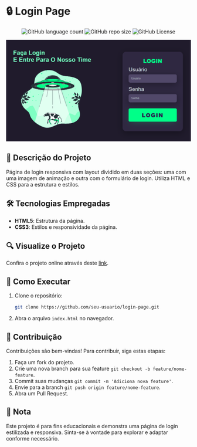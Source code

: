 <!-- Projeto Finalizado -->
# 🔒 Login Page

<p align="center">
  <!-- Contador de linguagens do GitHub -->
  <img alt="GitHub language count" src="https://img.shields.io/github/languages/count/devAndreotti/responsive-login?color=FFF&labelColor=76fdbe&style=flat-square">
  <!-- Tamanho do repositório no GitHub -->
  <img alt="GitHub repo size" src="https://img.shields.io/github/repo-size/devAndreotti/responsive-login?color=FFF&labelColor=76fdbe&style=flat-square">
  <!-- Licença do GitHub -->
  <img alt="GitHub License" src="https://img.shields.io/github/license/devAndreotti/devAndreotti?color=FFF&labelColor=76fdbe&style=flat-square">
</p>

<div align="center">
  <img src="login.png" alt="Login Banner"/>
</div>

## 📝 Descrição do Projeto

Página de login responsiva com layout dividido em duas seções: uma com uma imagem de animação e outra com o formulário de login. Utiliza HTML e CSS para a estrutura e estilos.

## 🛠️ Tecnologias Empregadas

- **HTML5**: Estrutura da página.
- **CSS3**: Estilos e responsividade da página.

## 🔍 Visualize o Projeto

Confira o projeto online através deste [link](https://devandreotti.github.io/responsive-login/).

## 🚀 Como Executar

1. Clone o repositório:
   ```bash
   git clone https://github.com/seu-usuario/login-page.git
   ```
2. Abra o arquivo `index.html` no navegador.

## 💪 Contribuição

Contribuições são bem-vindas! Para contribuir, siga estas etapas:

1. Faça um fork do projeto.
2. Crie uma nova branch para sua feature `git checkout -b feature/nome-feature`.
3. Commit suas mudanças `git commit -m 'Adiciona nova feature'`.
4. Envie para a branch `git push origin feature/nome-feature`.
5. Abra um Pull Request.

## 📌 Nota

Este projeto é para fins educacionais e demonstra uma página de login estilizada e responsiva. Sinta-se à vontade para explorar e adaptar conforme necessário.
